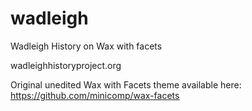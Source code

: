 # wadleigh

Wadleigh History on Wax with facets 

wadleighhistoryproject.org 

Original unedited Wax with Facets theme available here: https://github.com/minicomp/wax-facets
